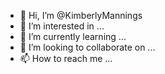 - 👋 Hi, I’m @KimberlyMannings
- 👀 I’m interested in ...
- 🌱 I’m currently learning ...
- 💞️ I’m looking to collaborate on ...
- 📫 How to reach me ...

<!---
KimberlyMannings/KimberlyMannings is a ✨ special ✨ repository because its `README.md` (this file) appears on your GitHub profile.
You can click the Preview link to take a look at your changes.
--->
